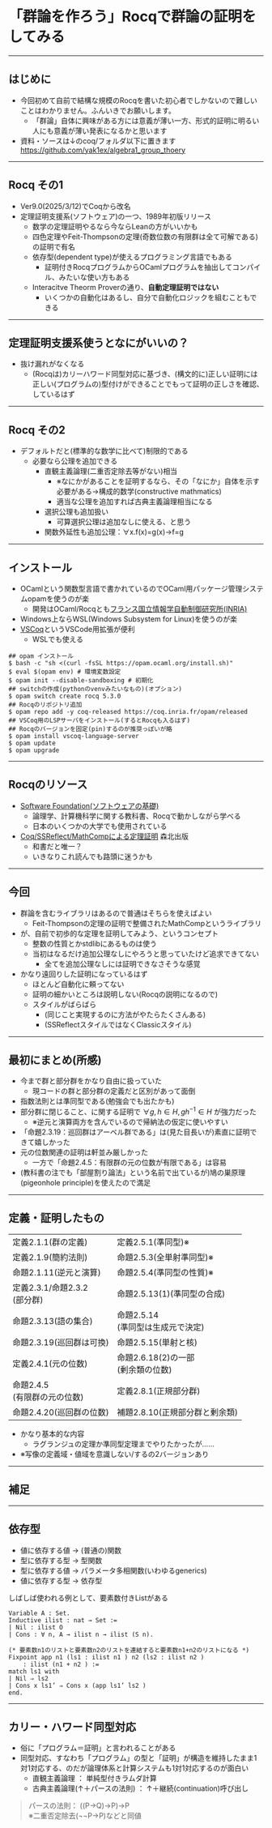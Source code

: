 <style type="text/css">
  .reveal h1,
  .reveal h2,
  .reveal h3,
  .reveal h4,
  .reveal h5,
  .reveal h6 {
    text-transform: none;
  }
  .reveal section:nth-child(3),
  .reveal section:nth-child(6),
  .reveal section:nth-child(8),
  .reveal section:nth-child(9),
  .reveal section:nth-child(11)
  {
    font-size: 80%
  }
  .reveal section:nth-child(10)
  {
    font-size: 70%
  }
</style>

# 「群論を作ろう」Rocqで群論の証明をしてみる

---

## はじめに

- 今回初めて自前で結構な規模のRocqを書いた初心者でしかないので難しいことはわかりません。ふんいきでお願いします。
  - 「群論」自体に興味がある方には意義が薄い一方、形式的証明に明るい人にも意義が薄い発表になるかと思います
- 資料・ソースは↓のcoq/フォルダ以下に置きます
  https://github.com/yak1ex/algebra1_group_thoery

---

## Rocq その1

- Ver9.0(2025/3/12)でCoqから改名
- 定理証明支援系(ソフトウェア)の一つ、1989年初版リリース
  - 数学の定理証明やるなら今ならLeanの方がいいかも
  - 四色定理やFeit-Thompsonの定理(奇数位数の有限群は全て可解である)の証明で有名
  - 依存型(dependent type)が使えるプログラミング言語でもある
    - 証明付きRocqプログラムからOCamlプログラムを抽出してコンパイル、みたいな使い方もある
  - Interacitve Theorm Proverの通り、**自動定理証明ではない**
    - いくつかの自動化はあるし、自分で自動化ロジックを組むこともできる

---

## 定理証明支援系使うとなにがいいの？

- 抜け漏れがなくなる
  - (Rocqは)カリーハワード同型対応に基づき、(構文的に)正しい証明には正しい(プログラムの)型付けができることでもって証明の正しさを確認、しているはず

---

## Rocq その2

- デフォルトだと(標準的な数学に比べて)制限的である
  - 必要なら公理を追加できる
    - 直観主義論理(二重否定除去等がない)相当
      - ※なにかがあることを証明するなら、その「なにか」自体を示す必要がある→構成的数学(constructive mathmatics)
      - 適当な公理を追加すれば古典主義論理相当になる
    - 選択公理も追加扱い
      - 可算選択公理は追加なしに使える、と思う
    - 関数外延性も追加公理：∀x.f(x)=g(x)→f=g

---

## インストール

- OCamlという関数型言語で書かれているのでOCaml用パッケージ管理システムopamを使うのが楽
  - 開発はOCaml/Rocqとも[フランス国立情報学自動制御研究所(INRIA)](https://ja.wikipedia.org/wiki/%E3%83%95%E3%83%A9%E3%83%B3%E3%82%B9%E5%9B%BD%E7%AB%8B%E6%83%85%E5%A0%B1%E5%AD%A6%E8%87%AA%E5%8B%95%E5%88%B6%E5%BE%A1%E7%A0%94%E7%A9%B6%E6%89%80)
- Windows上ならWSL(Windows Subsystem for Linux)を使うのが楽
- [VSCoq](https://marketplace.visualstudio.com/items?itemName=maximedenes.vscoq)というVSCode用拡張が便利
  - WSLでも使える

```console
## opam インストール
$ bash -c "sh <(curl -fsSL https://opam.ocaml.org/install.sh)"
$ eval $(opam env) # 環境変数設定
$ opam init --disable-sandboxing # 初期化
## switchの作成(pythonのvenvみたいなもの)(オプション)
$ opam switch create rocq 5.3.0
## Rocqのリポジトリ追加
$ opam repo add -y coq-released https://coq.inria.fr/opam/released
## VSCoq用のLSPサーバをインストール(するとRocqも入るはず)
## Rocqのバージョンを固定(pin)するのが推奨っぽいが略
$ opam install vscoq-language-server
$ opam update
$ opam upgrade
```

---

## Rocqのリソース

- [Software Foundation(ソフトウェアの基礎)](https://softwarefoundations.cis.upenn.edu/)
  - 論理学、計算機科学に関する教科書、Rocqで動かしながら学べる
  - 日本のいくつかの大学でも使用されている
- [Coq/SSReflect/MathCompによる定理証明](https://www.morikita.co.jp/books/mid/006241) 森北出版
  - 和書だと唯一？
  - いきなりこれ読んでも路頭に迷うかも

---

## 今回

- 群論を含むライブラリはあるので普通はそちらを使えばよい
  - Feit-Thompsonの定理の証明で整備されたMathCompというライブラリ
- が、自前で初歩的な定理を証明してみよう、というコンセプト
  - 整数の性質とかstdlibにあるものは使う
  - 当初はなるだけ追加公理なしにやろうと思っていたけど追求できてない
    - 全てを追加公理なしには証明できなさそうな感覚
- かなり遠回りした証明になっているはず
  - ほとんど自動化に頼ってない
  - 証明の細かいところは説明しない(Rocqの説明になるので)
  - スタイルがばらばら
    - (同じこと実現するのに方法がやたらたくさんある)
    - (SSReflectスタイルではなくClassicスタイル)

---

## 最初にまとめ(所感)

- 今まで群と部分群をかなり自由に扱っていた
  - 現コードの群と部分群の定義だと区別があって面倒
- 指数法則とは準同型である(勉強会でも出たかも)
- 部分群に閉じること、に関する証明で $\forall g,h\in H, gh^{-1}\in H$ が強力だった
  - ※逆元と演算両方を含んでいるので帰納法の仮定に使いやすい
- 「命題2.3.19：巡回群はアーベル群である」は(見た目長いが)素直に証明できて嬉しかった
- 元の位数関連の証明は軒並み厳しかった
  - 一方で「命題2.4.5：有限群の元の位数が有限である」は容易
- (教科書の注でも「部屋割り論法」という名前で出ているが)鳩の巣原理(pigeonhole principle)を使えたので満足

---

## 定義・証明したもの

|||
|-|-|
|定義2.1.1(群の定義)|定義2.5.1(準同型)※|
|定義2.1.9(簡約法則)|命題2.5.3(全単射準同型)※|
|命題2.1.11(逆元と演算)|命題2.5.4(準同型の性質)※|
|定義2.3.1/命題2.3.2<br>(部分群)|命題2.5.13(1)(準同型の合成)|
|命題2.3.13(語の集合)|命題2.5.14<br>(準同型は生成元で決定)|
|命題2.3.19(巡回群は可換)|命題2.5.15(単射と核)|
|定義2.4.1(元の位数)|命題2.6.18(2)の一部<br>(剰余類の位数)|
|命題2.4.5<br>(有限群の元の位数)|定義2.8.1(正規部分群)|
|命題2.4.20(巡回群の位数)|補題2.8.10(正規部分群と剰余類)|

- かなり基本的な内容
  - ラグランジュの定理か準同型定理までやりたかったが……
- ※写像の定義域・値域を意識しない/するの2バージョンあり

---

## 補足

---

## 依存型

- 値に依存する値 → (普通の)関数
- 型に依存する型 → 型関数
- 型に依存する値 → パラメータ多相関数(いわゆるgenerics)
- 値に依存する型 → 依存型

しばしば使われる例として、要素数付きListがある

```coq
Variable A : Set.
Inductive ilist : nat → Set :=
| Nil : ilist O
| Cons : ∀ n, A → ilist n → ilist (S n).

(* 要素数n1のリストと要素数n2のリストを連結すると要素数n1+n2のリストになる *)
Fixpoint app n1 (ls1 : ilist n1 ) n2 (ls2 : ilist n2 )
    : ilist (n1 + n2 ) :=
match ls1 with
| Nil ⇒ ls2
| Cons x ls1’ ⇒ Cons x (app ls1’ ls2 )
end.
```

---

## カリー・ハワード同型対応

- 俗に「プログラム＝証明」と言われることがある
- 同型対応、すなわち「プログラム」の型と「証明」が構造を維持したまま1対1対応する、のだが論理体系と計算システムも1対1対応するのが面白い
  - 直観主義論理 ： 単純型付きラムダ計算
  - 古典主義論理(↑＋パースの法則) ： ↑＋継続(continuation)呼び出し

>パースの法則： ((P→Q)→P)→P<br>
>※二重否定除去(¬¬P→P)などと同値
